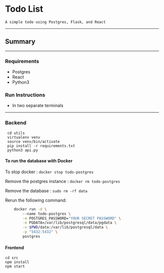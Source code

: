 # Todo List 
    A simple todo using Postgres, Flask, and React
---
## Summary
--- 
### Requirements
- Postgres
- React
- Python3 

### Run Instructions
- In two separate terminals
---
### Backend
     cd utils
     virtualenv venv
     source venv/bin/activate
     pip install -r requirements.txt
     python3 api.py

#### To run the database with Docker

To stop docker : `docker stop todo-postgres`

Remove the postgres instance : `docker rm todo-postgres`

Remove the database : `sudo rm -rf data`

Rerun the following command:

```bash
    docker run -d \        
        --name todo-postgres \
        -e POSTGRES_PASSWORD="YOUR SECRET PASSWORD" \
        -e PGDATA=/var/lib/postgresql/data/pgdata \
        -v $PWD/data:/var/lib/postgresql/data \
        -p "5432:5432" \
        postgres  
```        
#### Frontend
    cd src
    npm install
    npm start   


    


